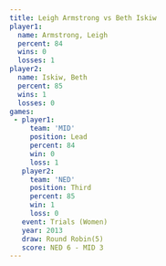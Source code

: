 ```yaml
---
title: Leigh Armstrong vs Beth Iskiw
player1:                
  name: Armstrong, Leigh
  percent: 84           
  wins: 0               
  losses: 1             
player2:                
  name: Iskiw, Beth     
  percent: 85           
  wins: 1               
  losses: 0             
games:
 - player1:        
     team: 'MID'   
     position: Lead
     percent: 84   
     win: 0        
     loss: 1       
   player2:         
     team: 'NED'    
     position: Third
     percent: 85    
     win: 1         
     loss: 0        
   event: Trials (Women)
   year: 2013           
   draw: Round Robin(5) 
   score: NED 6 - MID 3 
---
```

